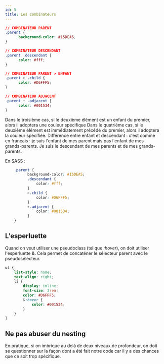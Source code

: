 ```yaml
---
id: 5
title: Les combinateurs
---
```


```css
// COMBINATEUR PARENT
.parent {
      background-color: #15DEA5;
}

// COMBINATEUR DESCENDANT
.parent .descendant {
      color: #fff;
}

// COMBINATEUR PARENT > ENFANT
.parent > .child {
      color: #D6FFF5;
}

// COMBINATEUR ADJACENT
.parent + .adjacent {
      color: #001534;
}
```

Dans le troisième cas, si le deuxième élément est un enfant du premier, alors il adoptera une couleur spécifique
Dans le quatrième cas, si le deuxième élément est immédiatement précédé du premier, alors il adoptera la couleur spécifiée.
Différence entre enfant et descendant : c'est comme en français : je suis l'enfant de mes parent mais pas l'enfant de mes grands-parents. Je suis le descendant de mes parents et de mes grands-parents.

En SASS :

```scss
    .parent {
          background-color: #15DEA5;
          .descendant {
              color: #fff;
          }
          >.child {
              color: #D6FFF5;
          }
          +.adjacent {
              color: #001534;
          }
    }
```

## L'esperluette

Quand on veut utiliser une pseudoclass (tel que *:hover*), on doit utiliser l'esperluette &. Cela permet de concaténer le sélecteur parent avec le pseudosélecteur.

```scss
ul {
    list-style: none;
    text-align: right;
    li {
        display: inline;
        font-size: 3rem;
        color: #D6FFF5;
        &:hover {
            color: #001534;
        }
    }
}
```

## Ne pas abuser du nesting
En pratique, si on imbrique au delà de deux niveaux de profondeur, on doit se questionner sur la façon dont a été fait notre code car il y a des chances que ce soit trop spécifique.